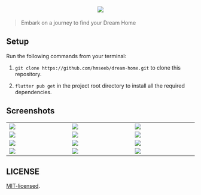 <h1 align="center">
  <img src="https://socialify.git.ci/legistech/dream-home/image?language=1&name=1&owner=1&stargazers=1&theme=Light" />
</h1>

> Embark on a journey to find your Dream Home <br />

## Setup

Run the following commands from your terminal:

1. `git clone https://github.com/hmseeb/dream-home.git` to clone this repository.

2. `flutter pub get` in the project root directory to install all the required dependencies.

## Screenshots

<table width="100%">
  <tbody>
    <tr>
      <td width="1%"><img src="https://github.com/legistech/connectopia/assets/74695355/b86a3b5f-798f-471f-b3f8-98159cce6d54"/></td>
       <td width="1%"><img src="https://github.com/legistech/connectopia/assets/74695355/9dda91f6-12fd-4649-8958-8907acc0bcfc"/></td>
      <td width="1%"><img src="https://github.com/legistech/connectopia/assets/74695355/631680a2-3a3b-4290-aab2-474ded2626ad"/></td> 
    </tr>
    <tr>
      <td width="1%"><img src="https://github.com/legistech/dream-home/assets/135656763/b0299c9e-d9d1-46d7-ac46-4f8e20502d78"/></td>
      <td width="1%"><img src="https://github.com/legistech/dream-home/assets/135656763/c6cd285d-2800-4638-9ad8-d283f940aac9"/></td>
      <td width="1%"><img src="https://github.com/legistech/dream-home/assets/135656763/1ff41af9-4750-42b5-9f33-c59d6e022993"/></td>
      </tr>
    <tr>
      <td width="1%"><img src="https://github.com/legistech/dream-home/assets/135656763/29677a3f-126a-4a5e-ad57-9c785d6e454c"/></td>
      <td width="1%"><img src="https://github.com/legistech/dream-home/assets/135656763/da29f8b1-ce32-4d89-bcea-cc0ba2e91031"/></td>
      <td width="1%"><img src="https://github.com/legistech/dream-home/assets/135656763/30cd38d4-3ec9-4482-91a5-b70545a2508f"/></td>
    </tr>
    <tr>
      <td width="1%"><img src="https://github.com/legistech/dream-home/assets/135656763/0ea31ca7-7d5e-46ac-a1e8-613e4f545334"/></td>
      <td width="1%"><img src="https://github.com/legistech/dream-home/assets/135656763/3ba29640-0170-470d-b3fb-f605966aa6c2"/></td>
      <td width="1%"><img src="https://github.com/legistech/dream-home/assets/135656763/ec83a29c-3e0c-4b5b-9733-00ad1c3a243c"/></td>
    </tr>
  </tbody>
</table>

## LICENSE

[MIT-licensed](https://github.com/hmseeb/dream-home/blob/main/LICENSE).
